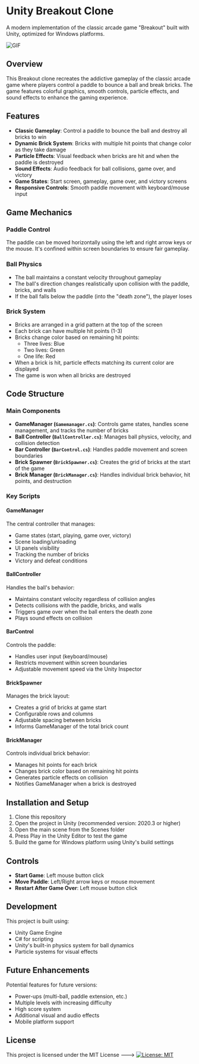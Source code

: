 # Unity Breakout Clone

A modern implementation of the classic arcade game "Breakout" built with Unity, optimized for Windows platforms.

<img src="https://github.com/sPappalard/BreakoutClone/assets/149112901/36595eb7-0d48-4a8a-81a8-2bec6aa9a605" alt="GIF">

## Overview

This Breakout clone recreates the addictive gameplay of the classic arcade game where players control a paddle to bounce a ball and break bricks. The game features colorful graphics, smooth controls, particle effects, and sound effects to enhance the gaming experience.

## Features

- **Classic Gameplay**: Control a paddle to bounce the ball and destroy all bricks to win
- **Dynamic Brick System**: Bricks with multiple hit points that change color as they take damage
- **Particle Effects**: Visual feedback when bricks are hit and when the paddle is destroyed
- **Sound Effects**: Audio feedback for ball collisions, game over, and victory
- **Game States**: Start screen, gameplay, game over, and victory screens
- **Responsive Controls**: Smooth paddle movement with keyboard/mouse input

## Game Mechanics

### Paddle Control
The paddle can be moved horizontally using the left and right arrow keys or the mouse. It's confined within screen boundaries to ensure fair gameplay.

### Ball Physics
- The ball maintains a constant velocity throughout gameplay
- The ball's direction changes realistically upon collision with the paddle, bricks, and walls
- If the ball falls below the paddle (into the "death zone"), the player loses

### Brick System
- Bricks are arranged in a grid pattern at the top of the screen
- Each brick can have multiple hit points (1-3)
- Bricks change color based on remaining hit points:
  - Three lives: Blue
  - Two lives: Green
  - One life: Red
- When a brick is hit, particle effects matching its current color are displayed
- The game is won when all bricks are destroyed

## Code Structure

### Main Components

- **GameManager (`Gamemanager.cs`)**: Controls game states, handles scene management, and tracks the number of bricks
- **Ball Controller (`BallController.cs`)**: Manages ball physics, velocity, and collision detection
- **Bar Controller (`BarControl.cs`)**: Handles paddle movement and screen boundaries
- **Brick Spawner (`BrickSpawner.cs`)**: Creates the grid of bricks at the start of the game
- **Brick Manager (`BrickManager.cs`)**: Handles individual brick behavior, hit points, and destruction

### Key Scripts

#### GameManager
The central controller that manages:
- Game states (start, playing, game over, victory)
- Scene loading/unloading
- UI panels visibility
- Tracking the number of bricks
- Victory and defeat conditions

#### BallController
Handles the ball's behavior:
- Maintains constant velocity regardless of collision angles
- Detects collisions with the paddle, bricks, and walls
- Triggers game over when the ball enters the death zone
- Plays sound effects on collision

#### BarControl
Controls the paddle:
- Handles user input (keyboard/mouse)
- Restricts movement within screen boundaries
- Adjustable movement speed via the Unity Inspector

#### BrickSpawner
Manages the brick layout:
- Creates a grid of bricks at game start
- Configurable rows and columns
- Adjustable spacing between bricks
- Informs GameManager of the total brick count

#### BrickManager
Controls individual brick behavior:
- Manages hit points for each brick
- Changes brick color based on remaining hit points
- Generates particle effects on collision
- Notifies GameManager when a brick is destroyed

## Installation and Setup

1. Clone this repository
2. Open the project in Unity (recommended version: 2020.3 or higher)
3. Open the main scene from the Scenes folder
4. Press Play in the Unity Editor to test the game
5. Build the game for Windows platform using Unity's build settings

## Controls

- **Start Game**: Left mouse button click
- **Move Paddle**: Left/Right arrow keys or mouse movement
- **Restart After Game Over**: Left mouse button click

## Development

This project is built using:
- Unity Game Engine
- C# for scripting
- Unity's built-in physics system for ball dynamics
- Particle systems for visual effects

## Future Enhancements

Potential features for future versions:
- Power-ups (multi-ball, paddle extension, etc.)
- Multiple levels with increasing difficulty
- High score system
- Additional visual and audio effects
- Mobile platform support


## License

This project is licensed under the MIT License --->  [![License: MIT](https://img.shields.io/badge/License-MIT-yellow.svg)](https://opensource.org/licenses/MIT)
